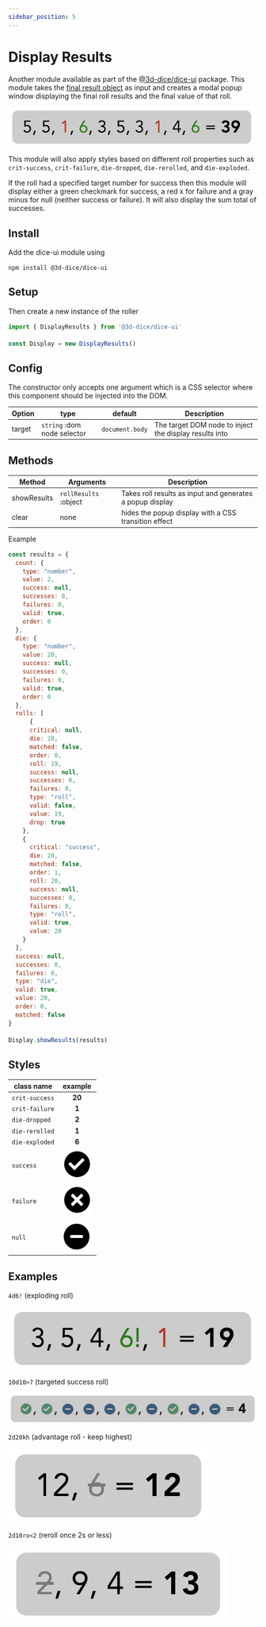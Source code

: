 ```yaml
---
sidebar_position: 5
---
```


# Display Results
Another module available as part of the [@3d-dice/dice-ui](https://github.com/3d-dice/dice-ui) package. This module takes the [final result object](/docs/usage/objects#roll-result-array-object) as input and creates a modal popup window displaying the final roll results and the final value of that roll. 

![Display Results Screenshot](/img/addons/10d6-crits.png)

This module will also apply styles based on different roll properties such as `crit-success`, `crit-failure`, `die-dropped`, `die-rerolled`, and `die-exploded`.

If the roll had a specified target number for success then this module will display either a green checkmark for success, a red x for failure and a gray minus for null (neither success or failure). It will also display the sum total of successes.

## Install
Add the dice-ui module using
```
npm install @3d-dice/dice-ui
```

## Setup
Then create a new instance of the roller
```javascript
import { DisplayResults } from '@3d-dice/dice-ui'

const Display = new DisplayResults()
```

## Config
The constructor only accepts one argument which is a CSS selector where this component should be injected into the DOM.

| Option | type | default | Description |
|-|-|-|-|
| target | `string` :dom node selector | `document.body` | The target DOM node to inject the display results into |

## Methods
| Method | Arguments | Description |
|-|-|-|
| showResults | `rollResults` :object | Takes roll results as input and generates a popup display |
| clear | none | hides the popup display with a CSS transition effect |

Example
```javascript
const results = {
  count: {
    type: "number",
    value: 2,
    success: null,
    successes: 0,
    failures: 0,
    valid: true,
    order: 0
  },
  die: {
    type: "number",
    value: 20,
    success: null,
    successes: 0,
    failures: 0,
    valid: true,
    order: 0
  },
  rolls: [
      {
      critical: null,
      die: 20,
      matched: false,
      order: 0,
      roll: 19,
      success: null,
      successes: 0,
      failures: 0,
      type: "roll",
      valid: false,
      value: 19,
      drop: true
    },
    {
      critical: "success",
      die: 20,
      matched: false,
      order: 1,
      roll: 20,
      success: null,
      successes: 0,
      failures: 0,
      type: "roll",
      valid: true,
      value: 20
    }
  ],
  success: null,
  successes: 0,
  failures: 0,
  type: "die",
  valid: true,
  value: 20,
  order: 0,
  matched: false
}

Display.showResults(results)
```

## Styles
<div className="displayResults">

| class name | example |
|-|:-:|
|`crit-success`|<span className="crit-success">**20**</span>|
|`crit-failure`|<span className="crit-failure">**1**</span>|
|`die-dropped`|<span className="die-dropped">**2**</span>|
|`die-rerolled`|<span className="die-rerolled">**1**</span>|
|`die-exploded`|<span className="die-exploded">**6**</span>|
|`success`|<span className="success">![success](/img/icons/displayResults/checkmark.svg)</span>|
|`failure`|<span className="failure">![failure](/img/icons/displayResults/cancel.svg)</span>|
|`null`|<span className="null">![null](/img/icons/displayResults/minus.svg)</span>|

 </div>

 ## Examples
 `4d6!` (exploding roll)

 ![exploding 4d6](/img/addons/dr-explode.png)

`10d10>7` (targeted success roll)

![target roll](/img/addons/dr-targeted.png)

`2d20kh` (advantage roll - keep highest)

![reroll](/img/addons/dr-dropped.png)

`2d10ro<2` (reroll once 2s or less)

![reroll](/img/addons/dr-reroll.png)
